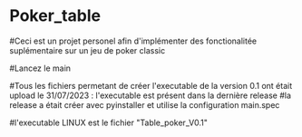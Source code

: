 # Poker_table

#Ceci est un projet personel afin d'implémenter des fonctionalitée suplémentaire sur un jeu de poker classic

#Lancez le main

#Tous les fichiers permetant de créer l'executable de la version 0.1 ont était upload le 31/07/2023 : l'executable est présent dans la dernière release
#la release a était créer avec pyinstaller et utilise la configuration main.spec

#l'executable LINUX est le fichier "Table_poker_V0.1"

